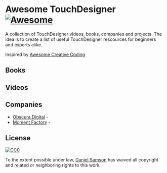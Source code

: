 # Awesome TouchDesigner [![Awesome](https://cdn.rawgit.com/sindresorhus/awesome/d7305f38d29fed78fa85652e3a63e154dd8e8829/media/badge.svg)](https://github.com/sindresorhus/awesome)

A collection of TouchDesigner videos, books, companies and projects. The idea is to create a list of useful TouchDesigner rescources for beginners and experts alike.

Inspired by [Awesome Creative Coding](https://github.com/terkelg/awesome-creative-coding/)

## Books

## Videos

## Companies

- [Obscura Digital](http://obscuradigital.com/) - 
- [Moment Factory](https://momentfactory.com/) - 

## License

[![CC0](http://mirrors.creativecommons.org/presskit/buttons/88x31/svg/cc-zero.svg)](https://creativecommons.org/publicdomain/zero/1.0/)

To the extent possible under law, [Daniel Samson](http://danielsamson.com) has waived all copyright and related or neighboring rights to this work.
